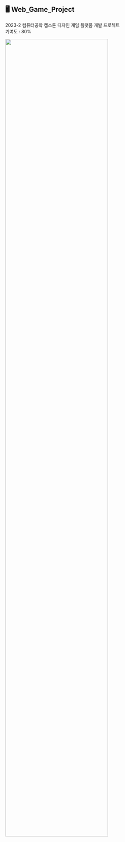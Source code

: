 ## 🖥 Web_Game_Project

2023-2 컴퓨터공학 캡스톤 디자인 게임 플랫폼 개발 프로젝트 <br>
기여도 : 80% 

<img src="https://github.com/yejinsohn/Web_Game_Project/assets/104317217/40ebc376-358f-4960-8b39-d002adef3f21" width="80%" height="80%"/>
